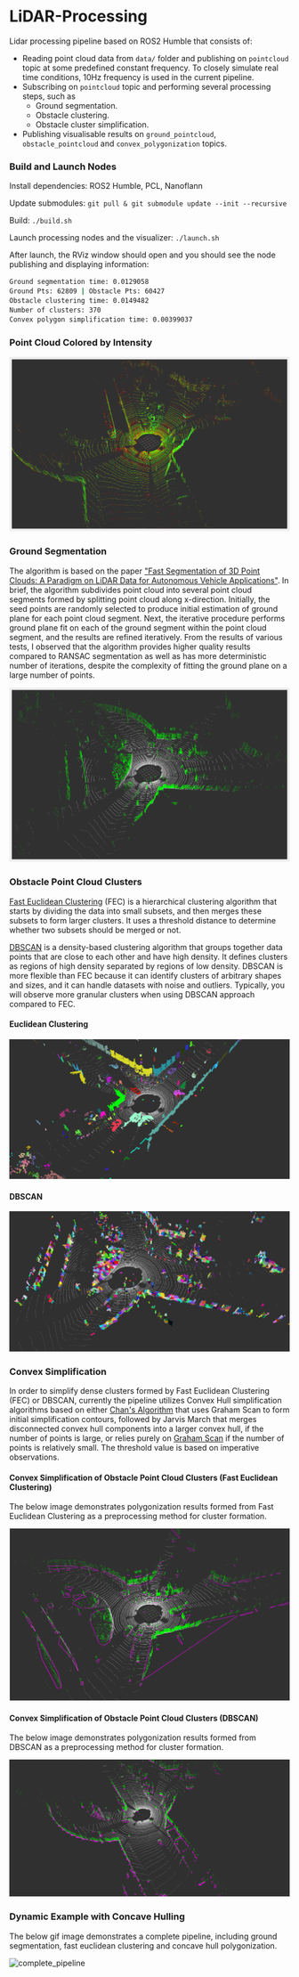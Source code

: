 # LiDAR-Processing
Lidar processing pipeline based on ROS2 Humble that consists of:
* Reading point cloud data from `data/` folder and publishing on `pointcloud` topic at some predefined constant frequency. To closely simulate real time conditions, 10Hz frequency is used in the current pipeline.
* Subscribing on `pointcloud` topic and performing several processing steps, such as 
    * Ground segmentation.
    * Obstacle clustering.
    * Obstacle cluster simplification.
* Publishing visualisable results on `ground_pointcloud`, `obstacle_pointcloud` and `convex_polygonization` topics.

### Build and Launch Nodes

Install dependencies: ROS2 Humble, PCL, Nanoflann

Update submodules: `git pull & git submodule update --init --recursive`

Build: `./build.sh`

Launch processing nodes and the visualizer: `./launch.sh`

After launch, the RViz window should open and you should see the node publishing and displaying information:

```bash
Ground segmentation time: 0.0129058
Ground Pts: 62809 | Obstacle Pts: 60427
Obstacle clustering time: 0.0149482
Number of clusters: 370
Convex polygon simplification time: 0.00399037
```

### Point Cloud Colored by Intensity
![image1](https://github.com/YevgeniyEngineer/LiDAR-Processing/blob/main/images/cloud_capture.png)

### Ground Segmentation

The algorithm is based on the paper ["Fast Segmentation of 3D Point Clouds: A Paradigm on LiDAR Data for Autonomous Vehicle Applications"](https://www.researchgate.net/publication/318325507_Fast_Segmentation_of_3D_Point_Clouds_A_Paradigm_on_LiDAR_Data_for_Autonomous_Vehicle_Applications). In brief, the algorithm subdivides point cloud into several point cloud segments formed by splitting point cloud along x-direction. Initially, the seed points are randomly selected to produce initial estimation of ground plane for each point cloud segment. Next, the iterative procedure performs ground plane fit on each of the ground segment within the point cloud segment, and the results are refined iteratively. From the results of various tests, I observed that the algorithm provides higher quality results compared to RANSAC segmentation as well as has more deterministic number of iterations, despite the complexity of fitting the ground plane on a large number of points.

![image2](https://github.com/YevgeniyEngineer/LiDAR-Processing/blob/main/images/ground_segmentation.png)

### Obstacle Point Cloud Clusters

[Fast Euclidean Clustering](https://arxiv.org/abs/2208.07678) (FEC) is a hierarchical clustering algorithm that starts by dividing the data into small subsets, and then merges these subsets to form larger clusters. It uses a threshold distance to determine whether two subsets should be merged or not. 

[DBSCAN](https://en.wikipedia.org/wiki/DBSCAN) is a density-based clustering algorithm that groups together data points that are close to each other and have high density. It defines clusters as regions of high density separated by regions of low density. DBSCAN is more flexible than FEC because it can identify clusters of arbitrary shapes and sizes, and it can handle datasets with noise and outliers. Typically, you will observe more granular clusters when using DBSCAN approach compared to FEC.

#### Euclidean Clustering

![image3](https://github.com/YevgeniyEngineer/LiDAR-Processing/blob/main/images/euclidean_clustering_2.png)

#### DBSCAN

![image4](https://github.com/YevgeniyEngineer/LiDAR-Processing/blob/main/images/dbscan_clustering.png)

### Convex Simplification

In order to simplify dense clusters formed by Fast Euclidean Clustering (FEC) or DBSCAN, currently the pipeline utilizes Convex Hull simplification algorithms based on either [Chan's Algorithm](https://en.wikipedia.org/wiki/Chan%27s_algorithm) that uses Graham Scan to form initial simplification contours, followed by Jarvis March that merges disconnected convex hull components into a larger convex hull, if the number of points is large, or relies purely on [Graham Scan](https://en.wikipedia.org/wiki/Graham_scan) if the number of points is relatively small. The threshold value is based on imperative observations.

#### Convex Simplification of Obstacle Point Cloud Clusters (Fast Euclidean Clustering)

The below image demonstrates polygonization results formed from Fast Euclidean Clustering as a preprocessing method for cluster formation.

![image5](https://github.com/YevgeniyEngineer/LiDAR-Processing/blob/main/images/polygonization.png)

#### Convex Simplification of Obstacle Point Cloud Clusters (DBSCAN)

The below image demonstrates polygonization results formed from DBSCAN as a preprocessing method for cluster formation.

![image6](https://github.com/YevgeniyEngineer/LiDAR-Processing/blob/main/images/polygonization_dbscan.png)

### Dynamic Example with Concave Hulling

The below gif image demonstrates a complete pipeline, including ground segmentation, fast euclidean clustering and concave hull polygonization.

![complete_pipeline](https://github.com/YevgeniyEngineer/LiDAR-Processing/blob/main/images/example.gif)

